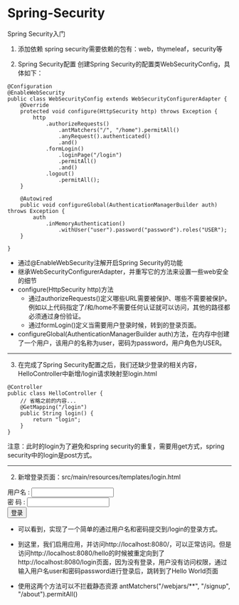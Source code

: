 # Spring-Security
Spring Security入门



1. 添加依赖
spring security需要依赖的包有：web，thymeleaf，security等

2. Spring Security配置
	创建Spring Security的配置类WebSecurityConfig，具体如下：
	
	
```
@Configuration
@EnableWebSecurity
public class WebSecurityConfig extends WebSecurityConfigurerAdapter {
    @Override
    protected void configure(HttpSecurity http) throws Exception {
        http
            .authorizeRequests()
                .antMatchers("/", "/home").permitAll()
                .anyRequest().authenticated()
                .and()
            .formLogin()
                .loginPage("/login")
                .permitAll()
                .and()
            .logout()
                .permitAll();
    }

    @Autowired
    public void configureGlobal(AuthenticationManagerBuilder auth) throws Exception {
        auth
            .inMemoryAuthentication()
                .withUser("user").password("password").roles("USER");
    }

}
```


 - 通过@EnableWebSecurity注解开启Spring Security的功能
 - 继承WebSecurityConfigurerAdapter，并重写它的方法来设置一些web安全的细节
 - configure(HttpSecurity http)方法
    - 通过authorizeRequests()定义哪些URL需要被保护、哪些不需要被保护。例如以上代码指定了/和/home不需要任何认证就可以访问，其他的路径都必须通过身份验证。
    - 通过formLogin()定义当需要用户登录时候，转到的登录页面。
 - configureGlobal(AuthenticationManagerBuilder auth)方法，在内存中创建了一个用户，该用户的名称为user，密码为password，用户角色为USER。



--------


3.  在完成了Spring Security配置之后，我们还缺少登录的相关内容，HelloController中新增/login请求映射至login.html 


>
	@Controller
	public class HelloController {
	    // 省略之前的内容...
	    @GetMapping("/login")
	    public String login() {
	        return "login";
	    }
	}

注意：此时的login为了避免和spring security的重复，需要用get方式，spring security中的login是post方式。



--------




2.  新增登录页面：src/main/resources/templates/login.html


>
<!DOCTYPE html>
<html xmlns="http://www.w3.org/1999/xhtml"
      xmlns:th="http://www.thymeleaf.org"
      xmlns:sec="http://www.thymeleaf.org/thymeleaf-extras-springsecurity3">
    <head>
        <title>Spring Security Example </title>
    </head>
    <body>
        <form th:action="@{/login}" method="post">
            <div><label> 用户名 : <input type="text" name="username"/> </label></div>
            <div><label> 密  码 : <input type="password" name="password"/> </label></div>
            <div><input type="submit" value="登录"/></div>
        </form>
    </body>
</html>



- 可以看到，实现了一个简单的通过用户名和密码提交到/login的登录方式。


- 到这里，我们启用应用，并访问http://localhost:8080/，可以正常访问。但是访问http://localhost:8080/hello的时候被重定向到了http://localhost:8080/login页面，因为没有登录，用户没有访问权限，通过输入用户名user和密码password进行登录后，跳转到了Hello World页面
- 使用这两个方法可以不拦截静态资源 antMatchers("/webjars/**", "/signup", "/about").permitAll()
